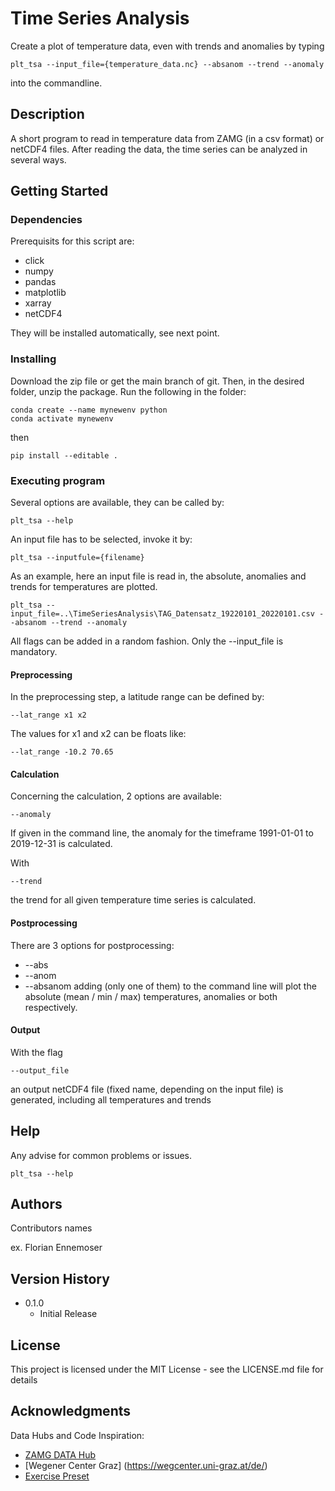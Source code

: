 # Time Series Analysis
Create a plot of temperature data, even with trends and anomalies by typing
```
plt_tsa --input_file={temperature_data.nc} --absanom --trend --anomaly
```
into the commandline.
## Description
A short program to read in temperature data from ZAMG (in a csv format) or netCDF4 files. 
After reading the data, the time series can be analyzed in several ways.


## Getting Started

### Dependencies
Prerequisits for this script are:

* click
* numpy
* pandas
* matplotlib
* xarray
* netCDF4

They will be installed automatically, see next point.

### Installing
Download the zip file or get the main branch of git.
Then, in the desired folder, unzip the package.
Run the following in the folder:
```
conda create --name mynewenv python
conda activate mynewenv
```
then
```
pip install --editable .
```

### Executing program
Several options are available, they can be called by:
```
plt_tsa --help
```
An input file has to be selected, invoke it by:
```
plt_tsa --inputfule={filename}
```
As an example, here an input file is read in, the absolute, anomalies and trends for temperatures are plotted.
```
plt_tsa --input_file=..\TimeSeriesAnalysis\TAG_Datensatz_19220101_20220101.csv --absanom --trend --anomaly
```
All flags can be added in a random fashion.
Only the --input_file is mandatory.
#### Preprocessing
In the preprocessing step, a latitude range can be defined by:
```
--lat_range x1 x2
```
The values for x1 and x2 can be floats like:
```
--lat_range -10.2 70.65
```

#### Calculation
Concerning the calculation, 2 options are available:
```
--anomaly
```
If given in the command line, the anomaly for the timeframe 1991-01-01 to 2019-12-31 is calculated.

With 
```
--trend
```
the trend for all given temperature time series is calculated.

#### Postprocessing
There are 3 options for postprocessing:
* --abs
* --anom
* --absanom
adding (only one of them) to the command line will plot
the absolute (mean / min / max) temperatures, anomalies or both respectively.

#### Output
With the flag 
```
--output_file
```
an output netCDF4 file (fixed name, depending on the input file) 
is generated, including all temperatures and trends

## Help

Any advise for common problems or issues.
```
plt_tsa --help
```

## Authors
Contributors names

ex. Florian Ennemoser  


## Version History
* 0.1.0
    * Initial Release

## License

This project is licensed under the MIT License - see the LICENSE.md file for details

## Acknowledgments

Data Hubs and Code Inspiration:
* [ZAMG DATA Hub](https://data.hub.zamg.ac.at/)
* [Wegener Center Graz] (https://wegcenter.uni-graz.at/de/)
* [Exercise Preset](https://gitlab.com/flad/exercise_timeseries)
